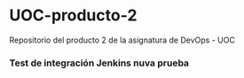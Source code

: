 # UOC-producto-2
Repositorio del producto 2 de la asignatura de DevOps - UOC
### Test de integración Jenkins nuva prueba
